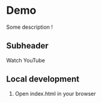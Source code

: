 # Demo

Some description !

## Subheader

Watch YouTube

## Local development

1. Open index.html in your browser